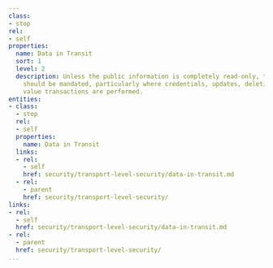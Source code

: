 ```yaml
---
class:
- stop
rel:
- self
properties:
  name: Data in Transit
  sort: 1
  level: 2
  description: Unless the public information is completely read-only, the use of TLS
    should be mandated, particularly where credentials, updates, deletions, and any
    value transactions are performed.
entities:
- class:
  - stop
  rel:
  - self
  properties:
    name: Data in Transit
  links:
  - rel:
    - self
    href: security/transport-level-security/data-in-transit.md
  - rel:
    - parent
    href: security/transport-level-security/
links:
- rel:
  - self
  href: security/transport-level-security/data-in-transit.md
- rel:
  - parent
  href: security/transport-level-security/
...
```

